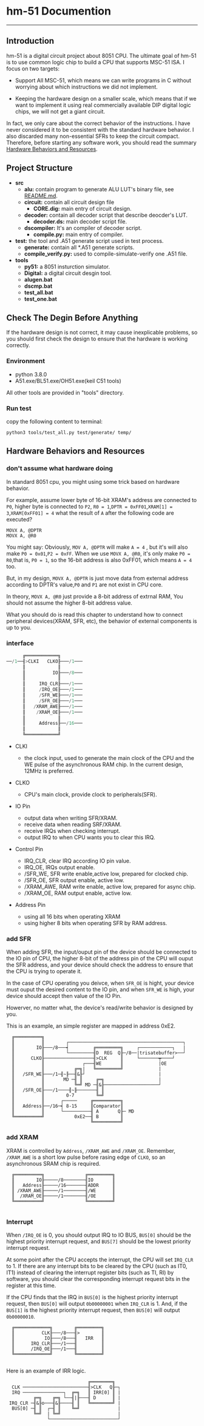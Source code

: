 # hm-51 Documention
---
## Introduction
 hm-51 is a digital circuit project about 8051 CPU. The ultimate goal of hm-51 is to use common logic chip to build a CPU that supports MSC-51 ISA. I focus on two targets:

   - Support All MSC-51, which means we can write programs in C without worrying about which instructions we did not implement.
  
   - Keeping the hardware design on a smaller scale, which means that if we want to implement it using real commercially available DIP digital logic chips, we will not get a giant circuit.

  In fact, we only care about the correct behavior of the instructions. I have never considered it to be consistent with the standard hardware behavior. I also discarded many non-essential SFRs to keep the circuit compact. Therefore, before starting any software work, you should read the summary [Hardware Behaviors and Resources](##hardware-behaviors-and-resources).

## Project Structure
  - **src**
    - **alu:** contain program to generate ALU LUT's binary file, see [README.md](src/alu/README.md).
    - **circuit:** contain all circuit design file
      - **CORE.dig:** main entry of circuit design.
    - **decoder:** contain all decoder script that describe deocder's LUT.
      - **decoder.ds:** main decoder script file.
    - **dscompiler:** It's an compiler of decoder script.
      - **compile.py:** main entry of compiler.
  - **test:** the tool and .A51 generate script used in test process.
    - **generate:** contain all *.A51 generate scripts.
    - **compile_verify.py:** used to compile-simulate-verify one .A51 file.
  - **tools**
    - **py51:** a 8051 insturction simulator.
    - **Digital:** a digital circuit desgin tool.
    - **alugen.bat**
    - **dscmp.bat**
    - **test_all.bat**
    - **test_one.bat**

## Check The Degin Before Anything
 If the hardware design is not correct, it may cause inexplicable problems, so you should first check the design to ensure that the hardware is working correctly.

### Environment
  - python 3.8.0
  - A51.exe/BL51.exe/OH51.exe(keil C51 tools)
 
  All other tools are provided in "tools" directory.

### Run test
 copy the following content to terminal:

 ```
 python3 tools/test_all.py test/generate/ temp/
 ```

## Hardware Behaviors and Resources 


### don't assume what hardware doing
In standard 8051 cpu, you might using some trick based on hardware behavior.

For example, assume lower byte of 16-bit XRAM's address are connected to `P0`, higher byte is connected to `P2`, `R0 = 1`,`DPTR = 0xFF01`,`XRAM[1] = 3`,`XRAM[0xFF01] = 4`  what the result of `A` after the following code are executed?

```
MOVX A, @DPTR
MOVX A, @R0
```
You might say: Obviously, `MOV A, @DPTR` will make `A = 4` , but it's will also make `P0 = 0x01`,`P2 = 0xFF`. When we use `MOVX A, @R0`, it's only make `P0 = R0`,that is, `P0 = 1`, so the 16-bit address is also 0xFF01, which means `A = 4` too.

 But, in my design, `MOVX A, @DPTR` is just move data from external address according to DPTR's value,`P0` and `P1` are not exist in CPU core.

 In theory, `MOVX A, @R0` just provide a 8-bit address of extrnal RAM, You should not assume the higher 8-bit address value.

What you should do is read this chapter to understand how to connect peripheral devices(XRAM, SFR, etc), the behavior of external components is up to you.

### interface

``` python
      ╔════════════╗
──/1──╢>CLKI   CLKO╟───/1───
      ║            ║
      ║          IO╟───/8───
      ║            ║
      ║     IRQ_CLR╟───/1───
      ║     /IRQ_OE╟───/1───
      ║     /SFR_WE╟───/1───
      ║     /SFR_OE╟───/1───
      ║   /XRAM_AWE╟───/1───
      ║    /XRAM_OE╟───/1───
      ║            ║
      ║     Address╟──/16───
      ║            ║
      ╚════════════╝     

```
  - CLKI
    - the clock input, used to generate the main clock of the CPU and the WE pulse of the asynchronous RAM chip. In the current design, 12MHz is preferred.
  
  - CLKO
    - CPU's main clock, provide clock to peripherals(SFR).

 - IO Pin
   -  output data when writing SFR/XRAM.
   -  receive data when reading SRF/XRAM.
   -  receive IRQs when checking interrupt.
   -  output IRQ to when CPU wants you to clear this IRQ.
  
-  Control Pin
   -  IRQ_CLR, clear IRQ according IO pin value.
   -  IRQ_OE, IRQs output enable.
   -  /SFR_WE, SFR write enable,active low, prepared for clocked chip.
   -  /SFR_OE, SFR output enable, active low.
   -  /XRAM_AWE, RAM write enable, active low, prepared for async chip.
   -  /XRAM_OE, RAM output enable, active low.
   
 - Address Pin
   - using all 16 bits when operating XRAM
   - using higher 8 bits when operating SFR by RAM address.

### add SFR
 When adding SFR, the input/ouput pin of the device should be connected to the IO pin of CPU, the higher 8-bit of the address pin of the CPU will ouput the SFR address, and your device should check the address to ensure that the CPU is trying to operate it. 

  In the case of CPU operating you deivce, when `SFR_OE` is hight, your device must ouput the desired content to the IO pin, and when `SFR_WE` is high, your device should accept then value of the IO Pin.

  Howerver, no matter what, the device's read/write behavior is designed by you.

 This is an example, an simple register are mapped in address 0xE2.
  ```
    ╔══════════╗
    ║          ║        ┌──────────────────────────────────────────┐
    ║        IO╟───/8───┥         ╔═════════╗     ┌────────────┐   |
    ║          ║        └─────────╢D  REG  Q╟─/8──|trisatebuffer>──┘ 
    ║      CLKO╟──────────────────╢>CLK     ║     └───────┯────┘ 
    ║          ║              ┌───╢WE       ║             |OE
    ║          ║           ╔═╗|   ╚═════════╝             |
    ║   /SFR_WE╟───/1─╢~╟──╢&╟┘                           |
    ║          ║       MD ─╢ ║     ╔═╗                    |
    ║          ║           ╚═╝ MD ─╢&╟────────────────────┘
    ║   /SFR_OE╟───/1────╢~╟───────╢ ║               
    ║          ║        0-7        ╚═╝               
    ║          ║      ┌─────     ╔══════════╗                                        
    ║   Address╟──/16─┥ 8-15     ║Comparator║                                            
    ║          ║      └──────────╢ A       Q╟─ MD                                          
    ╚══════════╝           0xE2──╢ B        ║                                          
                                 ╚══════════╝      
  ```




### add XRAM
 XRAM is controlled by `Address`, `/XRAM_AWE` and `/XRAM_OE`. Remember, `/XRAM_AWE` is a short low pulse before rasing edge of `CLKO`, so an asynchronous SRAM chip is required.

  ```
    ╔══════════╗               ╔═════════╗
    ║        IO╟─────/8────────╢IO       ║
    ║   Address╟─────/16───────╢ADDR     ║ 
    ║ /XRAM_AWE╟─────/1────────╢/WE      ║                   
    ║  /XRAM_OE╟─────/1────────╢/OE      ║                                           
    ╚══════════╝               ╚═════════╝                                          
                                   
  ```

### Interrupt
  When `/IRQ_OE` is 0, you should output IRQ to IO BUS, `BUS[0]` should be the highest priority interrupt request, and `BUS[7]` should be the lowest priority interrupt request.

  At some point after the CPU accepts the interrupt, the CPU will set `IRQ_CLR` to 1. If there are any interrupt bits to be cleared by the CPU (such as IT0, IT1) instead of clearing the interrupt register bits (such as TI, RI) by software, you should clear the corresponding interrupt request bits in the register at this time.

  If the CPU finds that the IRQ in `BUS[0]` is the highest priority interrupt request, then `BUS[0]` will output `0b00000001` when `IRQ_CLR` is 1. And, if the `BUS[1]` is the highest priority interrupt request, then `BUS[0]` will output `0b00000010`.

  ```
    ╔═════════════╗        ╔═════════╗
    ║          CLK╟───/8───╢>        ║
    ║           IO╟───/8───╢   IRR   ║
    ║      IRQ_CLR╟───/1───╢         ║
    ║      /IRQ_OE╟───/1───╢         ║                           
    ╚═════════════╝        ╚═════════╝                         
                                   
  ```
  Here is an example of IRR logic.

  ``` 
                                ╔════════╗
    CLK ────────────────────────╢>CLK   Q╟─┐
    IRQ ───────────────┐  ╔═╗   ║ IRR[0] ║ |     
            ╔═╗    ╔═╗ └──╢|╟───╢ D      ║ |     
   IRQ_CLR ─╢&╟o───╢&╟────╢ ║   ╚════════╝ |                  
    BUS[0] ─╢ ║  ┌─╢ ║    ╚═╝              | 
            ╚═╝  | ╚═╝                     |                                       
                 └─────────────────────────┘        
  ```